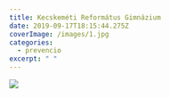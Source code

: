 ```yaml
---
title: Kecskeméti Református Gimnázium
date: 2019-09-17T18:15:44.275Z
coverImage: /images/1.jpg
categories:
  - prevencio
excerpt: " "
---
```

![](/images/2.jpg)